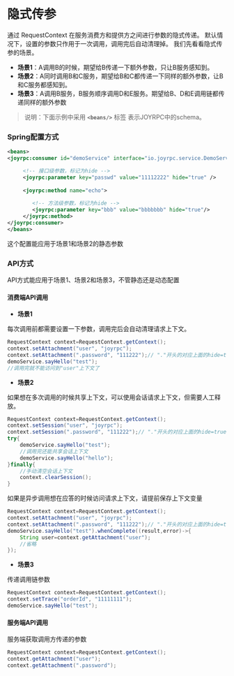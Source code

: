 隐式传参
==
通过 RequestContext 在服务消费方和提供方之间进行参数的隐式传递。
默认情况下，设置的参数只作用于一次调用，调用完后自动清理掉。
我们先看看隐式传参的场景。

- **场景1**：A调用B的时候，期望给B传递一下额外参数，只让B服务感知到。
- **场景2**：A同时调用B和C服务，期望给B和C都传递一下同样的额外参数，让B和C服务都感知到。
- **场景3**：A调用B服务，B服务顺序调用D和E服务。期望给B、D和E调用链都传递同样的额外参数

>说明：下面示例中采用  **`<beans/>`** 标签 表示JOYRPC中的schema。

### Spring配置方式

```xml
<beans>
<joyrpc:consumer id="demoService" interface="io.joyrpc.service.DemoService" alias="joyrpc-demo">

     <!-- 接口级参数，标记为hide -->
     <joyrpc:parameter key="passwd" value="11112222" hide="true" />
     
     <joyrpc:method name="echo">
     
        <!-- 方法级参数，标记为hide -->
        <joyrpc:parameter key="bbb" value="bbbbbbb" hide="true"/>  
     </joyrpc:method>
</joyrpc:consumer>
</beans>
```

这个配置能应用于场景1和场景2的静态参数

### API方式

API方式能应用于场景1、场景2和场景3，不管静态还是动态配置

#### 消费端API调用

- **场景1**

每次调用前都需要设置一下参数，调用完后会自动清理请求上下文。

```java
RequestContext context=RequestContext.getContext();
context.setAttachment("user", "joyrpc");
context.setAttachment(".password", "111222");// "."开头的对应上面的hide=true
demoService.sayHello("test");
//调用完就不能访问到"user"上下文了
```

- **场景2**

如果想在多次调用的时候共享上下文，可以使用会话请求上下文，但需要人工释放。

```java
RequestContext context=RequestContext.getContext();
context.setSession("user", "joyrpc");
context.setSession(".password", "111222");// "."开头的对应上面的hide=true
try{
    demoService.sayHello("test");
    //调用完还能共享会话上下文
    demoService.sayHello("hello");
}finally{
    //手动清空会话上下文
    context.clearSession();
}

```

如果是异步调用想在应答的时候访问请求上下文，请提前保存上下文变量

```java
RequestContext context=RequestContext.getContext();
context.setAttachment("user", "joyrpc");
context.setAttachment(".password", "111222");// "."开头的对应上面的hide=true
demoService.sayHello("test").whenComplete((result,error)->{
    String user=context.getAttachment("user");
    //省略
});
```

- **场景3**

传递调用链参数

```java
RequestContext context=RequestContext.getContext();
context.setTrace("orderId", "11111111");
demoService.sayHello("test");
```

#### 服务端API调用

服务端获取调用方传递的参数

 ```java
RequestContext context=RequestContext.getContext();
context.getAttachment("user");
context.getAttachment(".password");
 ```

 
